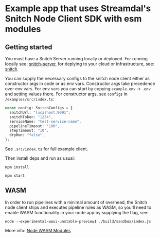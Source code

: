 # Example app that uses Streamdal's Snitch Node Client SDK with esm modules

## Getting started

You must have a Snitch Server running locally or deployed. For running locally see:
[snitch-server](https://github.com/streamdal/snitch-server), for deplying to your cloud or 
infrastructure, see: [snitch](https://github.com/streamdal/snitch).

You can supply the necessary configs to the snitch node client either as constructor args in code 
or as env vars. Constructor args take precedence over env vars. For env vars you can start by 
copying `example.env` -> `.env` and setting values there. For constructor args, see `configs` in 
`/examples/src/index.ts`:

```typescript
const config: SnitchConfigs = {
  snitchUrl: "localhost:9091",
  snitchToken: "1234",
  serviceName: "test-service-name",
  pipelineTimeout: "100",
  stepTimeout: "10",
  dryRun: "false",
};
```

See `.src/index.ts` for full example client.

Then install deps and run as usual:

`npm install`

`npm start`

## WASM
In order to run pipelines with a minimal amount of overhead, the Snitch node client ships
and executes pipeline rules as WASM, so you'll need to enable WASM functionality in your node app
by supplying the flag, see:

```
node --experimental-wasi-unstable-preview1 ./build/sandbox/index.js
```

More info: [Node WASM Modules](https://nodejs.org/api/all.html#all_esm_wasm-modules)


